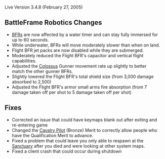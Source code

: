 Live Version 3.4.8 (February 27, 2005)

## BattleFrame Robotics Changes

- [BFRs](../vehicles/BattleFrame_Robotics.md) are now affected by a water timer
  and can stay fully immersed for up to 60 seconds.
- While underwater, BFRs will move moderately slower than when on land.
- Flight BFR jet packs are now disabled while they are submerged.
- Moderately reduced the Flight BFR's capacitor and vertical flight
  capabilities.
- Adjusted the [Colossus](../vehicles/Colossus.md) Gunner movement rate up
  slightly to better match the other gunner BFRs.
- Slightly lowered the Flight BFR's total shield size (from 3,000 damage
  absorbed to 2,500)
- Adjusted the Flight BFR's armor small arms fire absorption (from 7 damage
  taken off per shot to 5 damage taken off per shot)

## Fixes

- Corrected an issue that could have keymaps blank out after exiting and
  re-entering game
- Changed the [Cavalry Pilot](../merits/Cavalry_Pilot.md) (Bronze) Merit to
  correctly allow people who have the Qualification Merit to advance.
- Fixed a problem that could leave you only able to respawn at the
  [Sanctuary](../locations/Sanctuary.md) after you died and were looking at
  other system maps.
- Fixed a client crash that could occur during shutdown

<!--[category:Patches](category:Patches.md)-->
